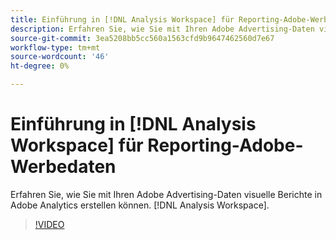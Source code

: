 ```yaml
---
title: Einführung in [!DNL Analysis Workspace] für Reporting-Adobe-Werbedaten
description: Erfahren Sie, wie Sie mit Ihren Adobe Advertising-Daten visuelle Berichte in Adobe Analytics erstellen können. [!DNL Analysis Workspace].
source-git-commit: 3ea5208bb5cc560a1563cfd9b9647462560d7e67
workflow-type: tm+mt
source-wordcount: '46'
ht-degree: 0%

---
```


# Einführung in [!DNL Analysis Workspace] für Reporting-Adobe-Werbedaten

Erfahren Sie, wie Sie mit Ihren Adobe Advertising-Daten visuelle Berichte in Adobe Analytics erstellen können. [!DNL Analysis Workspace].

>[!VIDEO](https://video.tv.adobe.com/v/33492)
